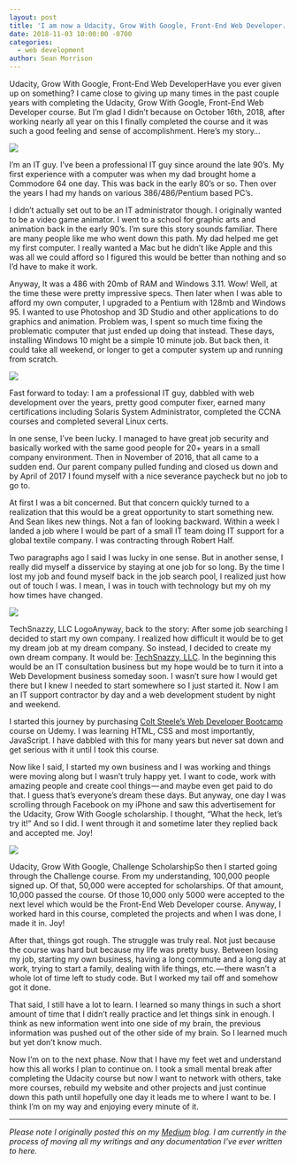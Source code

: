 ```yaml
---
layout: post
title: 'I am now a Udacity, Grow With Google, Front-End Web Developer. Whoo Hoo!'
date: 2018-11-03 10:00:00 -0700
categories:
  - web development
author: Sean Morrison
---
```


Udacity, Grow With Google, Front-End Web DeveloperHave you ever given up on something? I came close to giving up many times in the past couple years with completing the Udacity, Grow With Google, Front-End Web Developer course. But I’m glad I didn’t because on October 16th, 2018, after working nearly all year on this I finally completed the course and it was such a good feeling and sense of accomplishment. Here’s my story…

![](/assets/images/1_0d5LME6JA3XOD6KWIxGiUw.jpg)

I’m an IT guy. I’ve been a professional IT guy since around the late 90’s. My first experience with a computer was when my dad brought home a Commodore 64 one day. This was back in the early 80’s or so. Then over the years I had my hands on various 386/486/Pentium based PC’s.

I didn’t actually set out to be an IT administrator though. I originally wanted to be a video game animator. I went to a school for graphic arts and animation back in the early 90’s. I’m sure this story sounds familiar. There are many people like me who went down this path. My dad helped me get my first computer. I really wanted a Mac but he didn’t like Apple and this was all we could afford so I figured this would be better than nothing and so I’d have to make it work.

Anyway, It was a 486 with 20mb of RAM and Windows 3.11. Wow! Well, at the time these were pretty impressive specs. Then later when I was able to afford my own computer, I upgraded to a Pentium with 128mb and Windows 95. I wanted to use Photoshop and 3D Studio and other applications to do graphics and animation. Problem was, I spent so much time fixing the problematic computer that just ended up doing that instead. These days, installing Windows 10 might be a simple 10 minute job. But back then, it could take all weekend, or longer to get a computer system up and running from scratch.

![](/assets/images/sean-sm.jpg)

Fast forward to today: I am a professional IT guy, dabbled with web development over the years, pretty good computer fixer, earned many certifications including Solaris System Administrator, completed the CCNA courses and completed several Linux certs.

In one sense, I’ve been lucky. I managed to have great job security and basically worked with the same good people for 20+ years in a small company environment. Then in November of 2016, that all came to a sudden end. Our parent company pulled funding and closed us down and by April of 2017 I found myself with a nice severance paycheck but no job to go to.

At first I was a bit concerned. But that concern quickly turned to a realization that this would be a great opportunity to start something new. And Sean likes new things. Not a fan of looking backward. Within a week I landed a job where I would be part of a small IT team doing IT support for a global textile company. I was contracting through Robert Half.

Two paragraphs ago I said I was lucky in one sense. But in another sense, I really did myself a disservice by staying at one job for so long. By the time I lost my job and found myself back in the job search pool, I realized just how out of touch I was. I mean, I was in touch with technology but my oh my how times have changed.

![](/assets/images/1_lbnV5wjMCVqWz4H55_DB1g.png)

TechSnazzy, LLC LogoAnyway, back to the story: After some job searching I decided to start my own company. I realized how difficult it would be to get my dream job at my dream company. So instead, I decided to create my own dream company. It would be: [TechSnazzy, LLC](https://techsnazzy.com/). In the beginning this would be an IT consultation business but my hope would be to turn it into a Web Development business someday soon. I wasn’t sure how I would get there but I knew I needed to start somewhere so I just started it. Now I am an IT support contractor by day and a web development student by night and weekend.

I started this journey by purchasing [Colt Steele’s Web Developer Bootcamp](https://www.udemy.com/the-web-developer-bootcamp/learn/v4/overview) course on Udemy. I was learning HTML, CSS and most importantly, JavaScript. I have dabbled with this for many years but never sat down and get serious with it until I took this course.

Now like I said, I started my own business and I was working and things were moving along but I wasn’t truly happy yet. I want to code, work with amazing people and create cool things — and maybe even get paid to do that. I guess that’s everyone’s dream these days. But anyway, one day I was scrolling through Facebook on my iPhone and saw this advertisement for the Udacity, Grow With Google scholarship. I thought, “What the heck, let’s try it!” And so I did. I went through it and sometime later they replied back and accepted me. Joy!

![](/assets/images/1_4xthhznH--TzeiXiYhk5yA.png)

Udacity, Grow With Google, Challenge ScholarshipSo then I started going through the Challenge course. From my understanding, 100,000 people signed up. Of that, 50,000 were accepted for scholarships. Of that amount, 10,000 passed the course. Of those 10,000 only 5000 were accepted to the next level which would be the Front-End Web Developer course. Anyway, I worked hard in this course, completed the projects and when I was done, I made it in. Joy!

After that, things got rough. The struggle was truly real. Not just because the course was hard but because my life was pretty busy. Between losing my job, starting my own business, having a long commute and a long day at work, trying to start a family, dealing with life things, etc. — there wasn’t a whole lot of time left to study code. But I worked my tail off and somehow got it done.

That said, I still have a lot to learn. I learned so many things in such a short amount of time that I didn’t really practice and let things sink in enough. I think as new information went into one side of my brain, the previous information was pushed out of the other side of my brain. So I learned much but yet don’t know much.

Now I’m on to the next phase. Now that I have my feet wet and understand how this all works I plan to continue on. I took a small mental break after completing the Udacity course but now I want to network with others, take more courses, rebuild my website and other projects and just continue down this path until hopefully one day it leads me to where I want to be. I think I’m on my way and enjoying every minute of it.

---

_Please note I originally posted this on my [Medium](https://medium.com/@seanmorrison) blog. I am currently in the process of moving all my writings and any documentation I've ever written to here._
